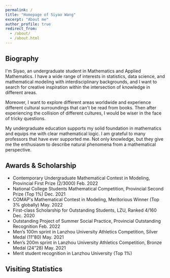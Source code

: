 ```yaml
---
permalink: /
title: "Homepage of Siyao Wang"
excerpt: "About me"
author_profile: true
redirect_from: 
  - /about/
  - /about.html
---
```


Biography
---
I'm Siyao, an undergraduate student in Mathematics and Applied Mathematics. 
I have a wide range of interests in statistics, data science, and mathematical modeling with interdisciplinary backgrounds, 
and I want to search for creative inspiration within the intersection of knowledge in different areas.

Moreover, I want to explore different areas worldwide and experience different cultural surroundings that can't be read from books.
Then after experiencing the collision of different cultures, I would be wiser in the face of tricky questions.

My undergraduate education supports my solid foundation in mathematics and equips me with clear mathematical logic.
I am grateful to many professors that have ever supported me. Not only knowledge, but they give me the enthusiasm to describe natural phenomena from a mathematical perspective.

Awards & Scholarship
---
* Contemporary Undergraduate Mathematical Contest in Modeling, Provincial First Prize (2/3000) Feb. 2022
* National College Students Mathematical Competition, Provincial Second Prize (Top 1%) Dec. 2021
* COMAP's Mathematical Contest in Modeling, Meritorious Winner (Top 3% globally) May. 2022
* First-class Scholarship for Outstanding Students, LZU, Ranked 4/160 Dec. 2020
* Outstanding Project of Summer Social Practice, Provincial Outstanding Recognition Feb. 2022
* Men’s 100m sprint in Lanzhou University Athletics Competition, Silver Medal (11”80) May. 2021
* Men’s 200m sprint in Lanzhou University Athletics Competition, Bronze Medal (24”28) May. 2021
* Merit student recognition in Lanzhou University (Top 1%)


Visiting Statistics
---
<script type="text/javascript" id="clstr_globe" src="//clustrmaps.com/globe.js?d=JGfh2653WK_yK5f6xVPEFp9AyBnQvl_SoFiqzjoGBvg"></script>
